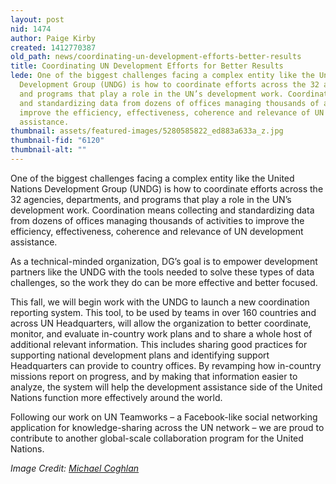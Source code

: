 ```yaml
---
layout: post
nid: 1474
author: Paige Kirby
created: 1412770387
old_path: news/coordinating-un-development-efforts-better-results
title: Coordinating UN Development Efforts for Better Results
lede: One of the biggest challenges facing a complex entity like the United Nations
  Development Group (UNDG) is how to coordinate efforts across the 32 agencies, departments,
  and programs that play a role in the UN’s development work. Coordination means collecting
  and standardizing data from dozens of offices managing thousands of activities to
  improve the efficiency, effectiveness, coherence and relevance of UN development
  assistance.
thumbnail: assets/featured-images/5280585822_ed883a633a_z.jpg
thumbnail-fid: "6120"
thumbnail-alt: ""
---
```


One of the biggest challenges facing a complex entity like the United Nations Development Group (UNDG) is how to coordinate efforts across the 32 agencies, departments, and programs that play a role in the UN’s development work. Coordination means collecting and standardizing data from dozens of offices managing thousands of activities to improve the efficiency, effectiveness, coherence and relevance of UN development assistance.

As a technical-minded organization, DG’s goal is to empower development partners like the UNDG with the tools needed to solve these types of data challenges, so the work they do can be more effective and better focused.

This fall, we will begin work with the UNDG to launch a new coordination reporting system. This tool, to be used by teams in over 160 countries and across UN Headquarters, will allow the organization to better coordinate, monitor, and evaluate in-country work plans and to share a whole host of additional relevant information. This includes sharing good practices for supporting national development plans and identifying support Headquarters can provide to country offices. By revamping how in-country missions report on progress, and by making that information easier to analyze, the system will help the development assistance side of the United Nations function more effectively around the world.

Following our work on UN Teamworks – a Facebook-like social networking application for knowledge-sharing across the UN network – we are proud to contribute to another global-scale collaboration program for the United Nations.

*Image Credit: [Michael Coghlan](https://www.flickr.com/photos/mikecogh/5280585822)*
